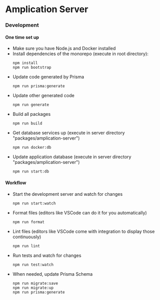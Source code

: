 # Amplication Server

### Development

#### One time set up

- Make sure you have Node.js and Docker installed
- Install dependencies of the monorepo (execute in root directory):
  ```
  npm install
  npm run bootstrap
  ```
- Update code generated by Prisma
  ```
  npm run prisma:generate
  ```
- Update other generated code
  ```
  npm run generate
  ```
- Build all packages
  ```
  npm run build
  ```
- Get database services up (execute in server directory "packages/amplication-server")
  ```
  npm run docker:db
  ```
- Update application database (execute in server directory "packages/amplication-server")
  ```
  npm run start:db
  ```

#### Workflow

- Start the development server and watch for changes
  ```
  npm run start:watch
  ```
- Format files (editors like VSCode can do it for you automatically)
  ```
  npm run format
  ```
- Lint files (editors like VSCode come with integration to display those continuously)
  ```
  npm run lint
  ```
- Run tests and watch for changes
  ```
  npm run test:watch
  ```
- When needed, update Prisma Schema
  ```
  npm run migrate:save
  npm run migrate:up
  npm run prisma:generate
  ```

